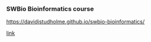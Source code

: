 ### SWBio Bioinformatics course
https://davidjstudholme.github.io/swbio-bioinformatics/


[link](workshop-1.md)
